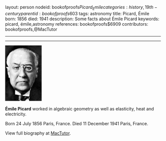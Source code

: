 layout: person
nodeid: bookofproofs$Picard_Emile
categories: history,19th-century
parentid: bookofproofs$603
tags: astronomy
title: Picard, Émile
born: 1856
died: 1941
description: Some facts about Émile Picard
keywords: picard, émile,astronomy
references: bookofproofs$6909
contributors: bookofproofs,@MacTutor

---


---

![Picard_Emile.jpg](https://github.com/bookofproofs/bookofproofs.github.io/blob/main/_sources/_assets/images/portraits/Picard_Emile.jpg?raw=true)

**Émile Picard** worked in algebraic geometry as well as elasticity, heat and electricity.

Born 24 July 1856 Paris, France. Died 11 December 1941 Paris, France.


View full biography at [MacTutor](https://mathshistory.st-andrews.ac.uk/Biographies/Picard_Emile/).